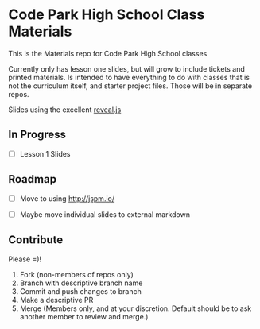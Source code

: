 # Code Park High School Class Materials

This is the Materials repo for Code Park High School classes

Currently only has lesson one slides, but will grow to include tickets and printed materials.  Is intended to have everything to do with classes that is not the curriculum itself, and starter project files.  Those will be in separate repos.

Slides using the excellent [reveal.js](https://github.com/hakimel/reveal.js)


## In Progress

- [ ] Lesson 1 Slides


## Roadmap

- [ ] Move to using http://jspm.io/
- [ ] Maybe move individual slides to external markdown


## Contribute

Please =)!

1. Fork (non-members of repos only)
1. Branch with descriptive branch name
1. Commit and push changes to branch
1. Make a descriptive PR
1. Merge (Members only, and at your discretion.  Default should be to ask another member to review and merge.)